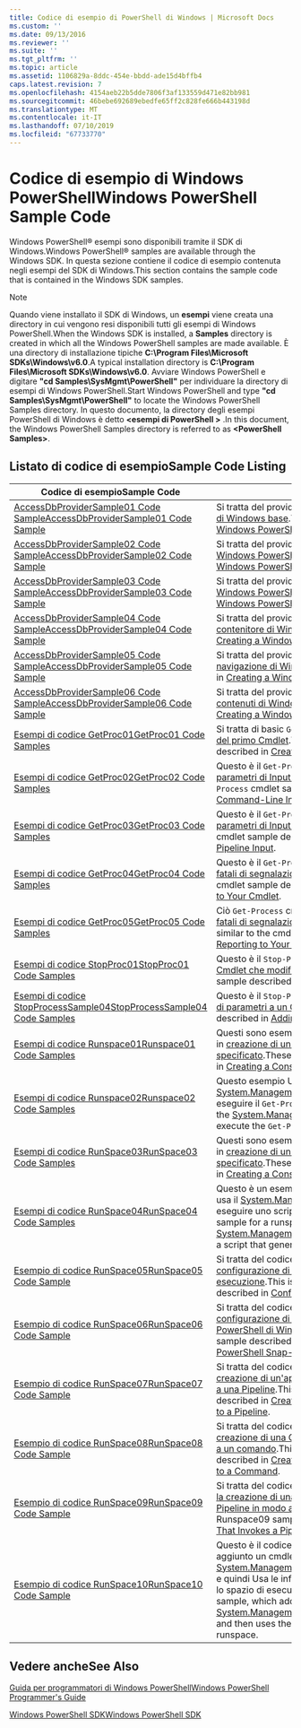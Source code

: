 ```yaml
---
title: Codice di esempio di PowerShell di Windows | Microsoft Docs
ms.custom: ''
ms.date: 09/13/2016
ms.reviewer: ''
ms.suite: ''
ms.tgt_pltfrm: ''
ms.topic: article
ms.assetid: 1106829a-8ddc-454e-bbdd-ade15d4bffb4
caps.latest.revision: 7
ms.openlocfilehash: 4154aeb22b5dde7806f3af133559d471e82bb981
ms.sourcegitcommit: 46bebe692689ebedfe65ff2c828fe666b443198d
ms.translationtype: MT
ms.contentlocale: it-IT
ms.lasthandoff: 07/10/2019
ms.locfileid: "67733770"
---
```

# <a name="windows-powershell-sample-code"></a><span data-ttu-id="fe912-102">Codice di esempio di Windows PowerShell</span><span class="sxs-lookup"><span data-stu-id="fe912-102">Windows PowerShell Sample Code</span></span>

<span data-ttu-id="fe912-103">Windows PowerShell® esempi sono disponibili tramite il SDK di Windows.</span><span class="sxs-lookup"><span data-stu-id="fe912-103">Windows PowerShell® samples are available through the Windows SDK.</span></span> <span data-ttu-id="fe912-104">In questa sezione contiene il codice di esempio contenuta negli esempi del SDK di Windows.</span><span class="sxs-lookup"><span data-stu-id="fe912-104">This section contains the sample code that is contained in the Windows SDK samples.</span></span>

> [!NOTE]
> <span data-ttu-id="fe912-105">Quando viene installato il SDK di Windows, un **esempi** viene creata una directory in cui vengono resi disponibili tutti gli esempi di Windows PowerShell.</span><span class="sxs-lookup"><span data-stu-id="fe912-105">When the Windows SDK is installed, a **Samples** directory is created in which all the Windows PowerShell samples are made available.</span></span> <span data-ttu-id="fe912-106">È una directory di installazione tipiche **C:\Program Files\Microsoft SDKs\Windows\v6.0**.</span><span class="sxs-lookup"><span data-stu-id="fe912-106">A typical installation directory is **C:\Program Files\Microsoft SDKs\Windows\v6.0**.</span></span> <span data-ttu-id="fe912-107">Avviare Windows PowerShell e digitare **"cd Samples\SysMgmt\PowerShell"** per individuare la directory di esempi di Windows PowerShell.</span><span class="sxs-lookup"><span data-stu-id="fe912-107">Start Windows PowerShell and type **"cd Samples\SysMgmt\PowerShell"**  to locate the Windows PowerShell Samples directory.</span></span> <span data-ttu-id="fe912-108">In questo documento, la directory degli esempi PowerShell di Windows è detto  **\<esempi di PowerShell >** .</span><span class="sxs-lookup"><span data-stu-id="fe912-108">In this document, the Windows PowerShell Samples directory is referred to as **\<PowerShell Samples>**.</span></span>

## <a name="sample-code-listing"></a><span data-ttu-id="fe912-109">Listato di codice di esempio</span><span class="sxs-lookup"><span data-stu-id="fe912-109">Sample Code Listing</span></span>

|<span data-ttu-id="fe912-110">Codice di esempio</span><span class="sxs-lookup"><span data-stu-id="fe912-110">Sample Code</span></span>|<span data-ttu-id="fe912-111">Description</span><span class="sxs-lookup"><span data-stu-id="fe912-111">Description</span></span>|
|-----------------|-----------------|
|[<span data-ttu-id="fe912-112">AccessDbProviderSample01 Code Sample</span><span class="sxs-lookup"><span data-stu-id="fe912-112">AccessDbProviderSample01 Code Sample</span></span>](./accessdbprovidersample01-code-sample.md)|<span data-ttu-id="fe912-113">Si tratta del provider descritte in [creazione di un PowerShell Provider di Windows base](./creating-a-basic-windows-powershell-provider.md).</span><span class="sxs-lookup"><span data-stu-id="fe912-113">This is the provider described in [Creating a Basic Windows PowerShell Provider](./creating-a-basic-windows-powershell-provider.md).</span></span>|
|[<span data-ttu-id="fe912-114">AccessDbProviderSample02 Code Sample</span><span class="sxs-lookup"><span data-stu-id="fe912-114">AccessDbProviderSample02 Code Sample</span></span>](./accessdbprovidersample02-code-sample.md)|<span data-ttu-id="fe912-115">Si tratta del provider descritte in [creazione di un Provider di unità di Windows PowerShell](./creating-a-windows-powershell-drive-provider.md).</span><span class="sxs-lookup"><span data-stu-id="fe912-115">This is the provider described in [Creating a Windows PowerShell Drive Provider](./creating-a-windows-powershell-drive-provider.md).</span></span>|
|[<span data-ttu-id="fe912-116">AccessDbProviderSample03 Code Sample</span><span class="sxs-lookup"><span data-stu-id="fe912-116">AccessDbProviderSample03 Code Sample</span></span>](./accessdbprovidersample03-code-sample.md)|<span data-ttu-id="fe912-117">Si tratta del provider descritte in [creazione di un Provider di Windows PowerShell](./creating-a-windows-powershell-item-provider.md).</span><span class="sxs-lookup"><span data-stu-id="fe912-117">This is the provider described in [Creating a Windows PowerShell Item Provider](./creating-a-windows-powershell-item-provider.md).</span></span>|
|[<span data-ttu-id="fe912-118">AccessDbProviderSample04 Code Sample</span><span class="sxs-lookup"><span data-stu-id="fe912-118">AccessDbProviderSample04 Code Sample</span></span>](./accessdbprovidersample04-code-sample.md)|<span data-ttu-id="fe912-119">Si tratta del provider descritte in [creazione di un Provider di contenitore di Windows PowerShell](./creating-a-windows-powershell-container-provider.md).</span><span class="sxs-lookup"><span data-stu-id="fe912-119">This is the provider described in [Creating a Windows PowerShell Container Provider](./creating-a-windows-powershell-container-provider.md).</span></span>|
|[<span data-ttu-id="fe912-120">AccessDbProviderSample05 Code Sample</span><span class="sxs-lookup"><span data-stu-id="fe912-120">AccessDbProviderSample05 Code Sample</span></span>](./accessdbprovidersample05-code-sample.md)|<span data-ttu-id="fe912-121">Si tratta del provider descritte in [creazione di un Provider di navigazione di Windows PowerShell](./creating-a-windows-powershell-navigation-provider.md).</span><span class="sxs-lookup"><span data-stu-id="fe912-121">This is the provider described in [Creating a Windows PowerShell Navigation Provider](./creating-a-windows-powershell-navigation-provider.md).</span></span>|
|[<span data-ttu-id="fe912-122">AccessDbProviderSample06 Code Sample</span><span class="sxs-lookup"><span data-stu-id="fe912-122">AccessDbProviderSample06 Code Sample</span></span>](./accessdbprovidersample06-code-sample.md)|<span data-ttu-id="fe912-123">Si tratta del provider descritte in [creazione di un Provider di contenuti di Windows PowerShell](./creating-a-windows-powershell-content-provider.md).</span><span class="sxs-lookup"><span data-stu-id="fe912-123">This is the provider described in [Creating a Windows PowerShell Content Provider](./creating-a-windows-powershell-content-provider.md).</span></span>|
|[<span data-ttu-id="fe912-124">Esempi di codice GetProc01</span><span class="sxs-lookup"><span data-stu-id="fe912-124">GetProc01 Code Samples</span></span>](./getproc01-code-samples.md)|<span data-ttu-id="fe912-125">Si tratta di basic `Get-Process` cmdlet esempio descritto in [creazione del primo Cmdlet](../cmdlet/creating-a-cmdlet-without-parameters.md).</span><span class="sxs-lookup"><span data-stu-id="fe912-125">This is the basic `Get-Process` cmdlet sample described in [Creating Your First Cmdlet](../cmdlet/creating-a-cmdlet-without-parameters.md).</span></span>|
|[<span data-ttu-id="fe912-126">Esempi di codice GetProc02</span><span class="sxs-lookup"><span data-stu-id="fe912-126">GetProc02 Code Samples</span></span>](./getproc02-code-samples.md)|<span data-ttu-id="fe912-127">Questo è il `Get-Process` cmdlet esempio descritto in [aggiunta di parametri di Input della riga di comando processo](../cmdlet/adding-parameters-that-process-command-line-input.md).</span><span class="sxs-lookup"><span data-stu-id="fe912-127">This is the `Get-Process` cmdlet sample described in [Adding Parameters that Process Command-Line Input](../cmdlet/adding-parameters-that-process-command-line-input.md).</span></span>|
|[<span data-ttu-id="fe912-128">Esempi di codice GetProc03</span><span class="sxs-lookup"><span data-stu-id="fe912-128">GetProc03 Code Samples</span></span>](./getproc03-code-samples.md)|<span data-ttu-id="fe912-129">Questo è il `Get-Process` cmdlet esempio descritto in [aggiunta di parametri di Input della Pipeline di processo](../cmdlet/adding-parameters-that-process-pipeline-input.md).</span><span class="sxs-lookup"><span data-stu-id="fe912-129">This is the `Get-Process` cmdlet sample described in [Adding Parameters that Process Pipeline Input](../cmdlet/adding-parameters-that-process-pipeline-input.md).</span></span>|
|[<span data-ttu-id="fe912-130">Esempi di codice GetProc04</span><span class="sxs-lookup"><span data-stu-id="fe912-130">GetProc04 Code Samples</span></span>](./getproc04-code-samples.md)|<span data-ttu-id="fe912-131">Questo è il `Get-Process` cmdlet esempio descritto in [aggiunta non fatali di segnalazione errori per il Cmdlet](../cmdlet/adding-non-terminating-error-reporting-to-your-cmdlet.md).</span><span class="sxs-lookup"><span data-stu-id="fe912-131">This is the `Get-Process` cmdlet sample described in [Adding Nonterminating Error Reporting to Your Cmdlet](../cmdlet/adding-non-terminating-error-reporting-to-your-cmdlet.md).</span></span>|
|[<span data-ttu-id="fe912-132">Esempi di codice GetProc05</span><span class="sxs-lookup"><span data-stu-id="fe912-132">GetProc05 Code Samples</span></span>](./getproc05-code-samples.md)|<span data-ttu-id="fe912-133">Ciò `Get-Process` cmdlet è simile al cmdlet descritto in [aggiunta non fatali di segnalazione errori per il Cmdlet](../cmdlet/adding-non-terminating-error-reporting-to-your-cmdlet.md).</span><span class="sxs-lookup"><span data-stu-id="fe912-133">This `Get-Process` cmdlet is similar to the cmdlet described in [Adding Nonterminating Error Reporting to Your Cmdlet](../cmdlet/adding-non-terminating-error-reporting-to-your-cmdlet.md).</span></span>|
|[<span data-ttu-id="fe912-134">Esempi di codice StopProc01</span><span class="sxs-lookup"><span data-stu-id="fe912-134">StopProc01 Code Samples</span></span>](./stopproc01-code-samples.md)|<span data-ttu-id="fe912-135">Questo è il `Stop-Process` cmdlet esempio descritto in [creazione di un Cmdlet che modifichi il sistema](../cmdlet/creating-a-cmdlet-that-modifies-the-system.md).</span><span class="sxs-lookup"><span data-stu-id="fe912-135">This is the `Stop-Process` cmdlet sample described in [Creating a Cmdlet That Modifies the System](../cmdlet/creating-a-cmdlet-that-modifies-the-system.md).</span></span>|
|[<span data-ttu-id="fe912-136">Esempi di codice StopProcessSample04</span><span class="sxs-lookup"><span data-stu-id="fe912-136">StopProcessSample04 Code Samples</span></span>](./stopprocesssample04-code-samples.md)|<span data-ttu-id="fe912-137">Questo è il `Stop-Process` cmdlet esempio descritto in [aggiunta di set di parametri a un Cmdlet](../cmdlet/adding-parameter-sets-to-a-cmdlet.md).</span><span class="sxs-lookup"><span data-stu-id="fe912-137">This is the `Stop-Process` cmdlet sample described in [Adding Parameter Sets to a Cmdlet](../cmdlet/adding-parameter-sets-to-a-cmdlet.md).</span></span>|
|[<span data-ttu-id="fe912-138">Esempi di codice Runspace01</span><span class="sxs-lookup"><span data-stu-id="fe912-138">Runspace01 Code Samples</span></span>](./runspace01-code-samples.md)|<span data-ttu-id="fe912-139">Questi sono esempi di codice per lo spazio di esecuzione descritto in [creazione di un'applicazione Console che avvia un comando specificato](/dotnet/csharp/programming-guide/inside-a-program/hello-world-your-first-program).</span><span class="sxs-lookup"><span data-stu-id="fe912-139">These are the code samples for the runspace described in [Creating a Console Application That Runs a Specified Command](/dotnet/csharp/programming-guide/inside-a-program/hello-world-your-first-program).</span></span>|
|[<span data-ttu-id="fe912-140">Esempi di codice Runspace02</span><span class="sxs-lookup"><span data-stu-id="fe912-140">Runspace02 Code Samples</span></span>](./runspace02-code-samples.md)|<span data-ttu-id="fe912-141">Questo esempio Usa la [System.Management.Automation.Runspaceinvoke](/dotnet/api/System.Management.Automation.RunspaceInvoke) classe per eseguire il `Get-Process` cmdlet in modo sincrono.</span><span class="sxs-lookup"><span data-stu-id="fe912-141">This sample uses the [System.Management.Automation.Runspaceinvoke](/dotnet/api/System.Management.Automation.RunspaceInvoke) class to execute the `Get-Process` cmdlet synchronously.</span></span>|
|[<span data-ttu-id="fe912-142">Esempi di codice RunSpace03</span><span class="sxs-lookup"><span data-stu-id="fe912-142">RunSpace03 Code Samples</span></span>](./runspace03-code-samples.md)|<span data-ttu-id="fe912-143">Questi sono esempi di codice per lo spazio di esecuzione descritto in [creazione di un'applicazione Console che avvia uno Script specificato](fd).</span><span class="sxs-lookup"><span data-stu-id="fe912-143">These are the code samples for the runspace described in [Creating a Console Application That Runs a Specified Script](fd).</span></span>|
|[<span data-ttu-id="fe912-144">Esempi di codice RunSpace04</span><span class="sxs-lookup"><span data-stu-id="fe912-144">RunSpace04 Code Samples</span></span>](./runspace04-code-samples.md)|<span data-ttu-id="fe912-145">Questo è un esempio di codice per uno spazio di esecuzione che usa il [System.Management.Automation.Runspaceinvoke](/dotnet/api/System.Management.Automation.RunspaceInvoke) classe per eseguire uno script che genera un errore irreversibile.</span><span class="sxs-lookup"><span data-stu-id="fe912-145">This is a code sample for a runspace that uses the [System.Management.Automation.Runspaceinvoke](/dotnet/api/System.Management.Automation.RunspaceInvoke) class to execute a script that generates a terminating error.</span></span>|
|[<span data-ttu-id="fe912-146">Esempio di codice RunSpace05</span><span class="sxs-lookup"><span data-stu-id="fe912-146">RunSpace05 Code Sample</span></span>](./runspace05-code-sample.md)|<span data-ttu-id="fe912-147">Si tratta del codice sorgente per l'esempio Runspace05 descritto nel [configurazione di un RunspaceConfiguration usando spazio di esecuzione](https://msdn.microsoft.com/en-us/42681d19-2d05-4975-befd-afb1990e79b2).</span><span class="sxs-lookup"><span data-stu-id="fe912-147">This is the source code for the Runspace05 sample described in [Configuring a Runspace Using RunspaceConfiguration](https://msdn.microsoft.com/en-us/42681d19-2d05-4975-befd-afb1990e79b2).</span></span>|
|[<span data-ttu-id="fe912-148">Esempio di codice RunSpace06</span><span class="sxs-lookup"><span data-stu-id="fe912-148">RunSpace06 Code Sample</span></span>](./runspace06-code-sample.md)|<span data-ttu-id="fe912-149">Si tratta del codice sorgente per l'esempio Runspace06 descritto nel [configurazione di uno spazio di esecuzione tramite uno Snap-in PowerShell di Windows](https://msdn.microsoft.com/en-us/a7289ee8-9732-49ee-91c7-d533e9538b83).</span><span class="sxs-lookup"><span data-stu-id="fe912-149">This is the source code for the Runspace06 sample described in [Configuring a Runspace Using a Windows PowerShell Snap-in](https://msdn.microsoft.com/en-us/a7289ee8-9732-49ee-91c7-d533e9538b83).</span></span>|
|[<span data-ttu-id="fe912-150">Esempio di codice RunSpace07</span><span class="sxs-lookup"><span data-stu-id="fe912-150">RunSpace07 Code Sample</span></span>](./runspace07-code-sample.md)|<span data-ttu-id="fe912-151">Si tratta del codice sorgente per l'esempio Runspace07 descritto nel [creazione di un'applicazione che aggiunge i comandi della Console a una Pipeline](https://msdn.microsoft.com/en-us/01eb7808-e97b-4905-80be-9e2fa38c262e).</span><span class="sxs-lookup"><span data-stu-id="fe912-151">This is the source code for the Runspace07 sample described in [Creating a Console Application That Adds Commands to a Pipeline](https://msdn.microsoft.com/en-us/01eb7808-e97b-4905-80be-9e2fa38c262e).</span></span>|
|[<span data-ttu-id="fe912-152">Esempio di codice RunSpace08</span><span class="sxs-lookup"><span data-stu-id="fe912-152">RunSpace08 Code Sample</span></span>](./runspace08-code-sample.md)|<span data-ttu-id="fe912-153">Si tratta del codice sorgente per l'esempio Runspace08 descritto nel [creazione di una Console che aggiunge i parametri dell'applicazione a un comando](https://msdn.microsoft.com/en-us/848b2b46-60f1-4a86-b448-cfc7c0cccfba).</span><span class="sxs-lookup"><span data-stu-id="fe912-153">This is the source code for the Runspace08 sample described in [Creating a Console Application That Adds Parameters to a Command](https://msdn.microsoft.com/en-us/848b2b46-60f1-4a86-b448-cfc7c0cccfba).</span></span>|
|[<span data-ttu-id="fe912-154">Esempio di codice RunSpace09</span><span class="sxs-lookup"><span data-stu-id="fe912-154">RunSpace09 Code Sample</span></span>](./runspace09-code-sample.md)|<span data-ttu-id="fe912-155">Si tratta del codice sorgente per l'esempio Runspace09 descritto nel [la creazione di una Console dell'applicazione che richiama una Pipeline in modo asincrono](https://msdn.microsoft.com/en-us/198c1c94-2a06-457e-93ce-c0d910618e47).</span><span class="sxs-lookup"><span data-stu-id="fe912-155">This is the source code for the Runspace09 sample described in [Creating a Console Application That Invokes a Pipeline Asynchronously](https://msdn.microsoft.com/en-us/198c1c94-2a06-457e-93ce-c0d910618e47).</span></span>|
|[<span data-ttu-id="fe912-156">Esempio di codice RunSpace10</span><span class="sxs-lookup"><span data-stu-id="fe912-156">RunSpace10 Code Sample</span></span>](./runspace10-code-sample.md)|<span data-ttu-id="fe912-157">Questo è il codice sorgente per l'esempio Runspace10, che viene aggiunto un cmdlet per [System.Management.Automation.Runspaces.Runspaceconfiguration](/dotnet/api/System.Management.Automation.Runspaces.RunspaceConfiguration) e quindi Usa le informazioni di configurazione modificato per creare lo spazio di esecuzione.</span><span class="sxs-lookup"><span data-stu-id="fe912-157">This is the source code for the Runspace10 sample, which adds a cmdlet to [System.Management.Automation.Runspaces.Runspaceconfiguration](/dotnet/api/System.Management.Automation.Runspaces.RunspaceConfiguration) and then uses the modified configuration information to create the runspace.</span></span>|

## <a name="see-also"></a><span data-ttu-id="fe912-158">Vedere anche</span><span class="sxs-lookup"><span data-stu-id="fe912-158">See Also</span></span>

[<span data-ttu-id="fe912-159">Guida per programmatori di Windows PowerShell</span><span class="sxs-lookup"><span data-stu-id="fe912-159">Windows PowerShell Programmer's Guide</span></span>](./windows-powershell-programmer-s-guide.md)

[<span data-ttu-id="fe912-160">Windows PowerShell SDK</span><span class="sxs-lookup"><span data-stu-id="fe912-160">Windows PowerShell SDK</span></span>](../windows-powershell-reference.md)